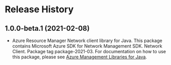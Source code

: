 # Release History

## 1.0.0-beta.1 (2021-02-08)

- Azure Resource Manager Network client library for Java. This package contains Microsoft Azure SDK for Network Management SDK. Network Client. Package tag package-2021-03. For documentation on how to use this package, please see [Azure Management Libraries for Java](https://aka.ms/azsdk/java/mgmt).
